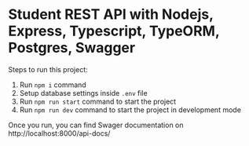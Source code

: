 # Student REST API with Nodejs, Express, Typescript, TypeORM, Postgres, Swagger

Steps to run this project:

1. Run `npm i` command
2. Setup database settings inside `.env` file
3. Run `npm run start` command to start the project
4. Run `npm run dev` command to start the project in development mode


Once you run, you can find Swager documentation on http://localhost:8000/api-docs/
